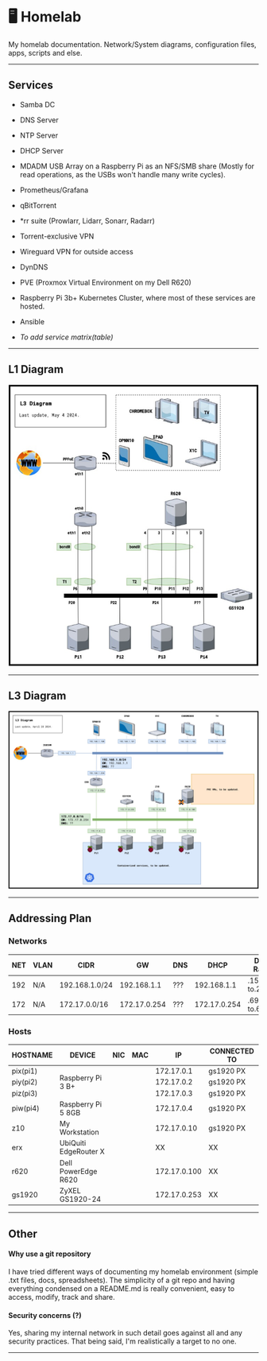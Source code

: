 # 🖥 Homelab 
My homelab documentation. Network/System diagrams, configuration files, apps, scripts and else.

--------------------

## Services

- Samba DC
- DNS Server
- NTP Server
- DHCP Server
- MDADM USB Array on a Raspberry Pi as an NFS/SMB share (Mostly for read operations, as the USBs won't handle many write cycles).
- Prometheus/Grafana
- qBitTorrent
- *rr suite (Prowlarr, Lidarr, Sonarr, Radarr)
- Torrent-exclusive VPN
- Wireguard VPN for outside access
- DynDNS
- PVE (Proxmox Virtual Environment on my Dell R620)
- Raspberry Pi 3b+ Kubernetes Cluster, where most of these services are hosted.
- Ansible

- *To add service matrix(table)*

-------------------

## L1 Diagram

![L1Diagram](diagrams/L1Diagram.jpg)

--------------------

## L3 Diagram

![L3Diagram](diagrams/L3Diagram.jpg)

--------------------

## Addressing Plan

### Networks

<table>
  <thead>
    <tr>
      <th>NET</th>
      <th>VLAN</th>
      <th>CIDR</th>
      <th>GW</th>
      <th>DNS</th>
      <th>DHCP</th>
      <th>DHCP Range</th>
      <th>Static IPs Range</th>
    </tr>
  </thead>
  <tbody>
    <tr>
      <td>192</td>
      <td>N/A</td>
      <td>192.168.1.0/24</td>
      <td>192.168.1.1</td>
      <td>???</td>
      <td>192.168.1.1</td>
      <td>.151 to.200</td>
      <td>.1 to.150</td>
    </tr>
    <tr>
      <td>172</td>
      <td>N/A</td>
      <td>172.17.0.0/16</td>
      <td>172.17.0.254</td>
      <td>???</td>
      <td>172.17.0.254</td>
      <td>.69.0 to.69.255</td>
      <td>.0.1 to.10.255</td>
    </tr>
  </tbody>
</table>


### Hosts

<table>
  <thead>
    <tr>
      <th>HOSTNAME</th>
      <th>DEVICE</th>
      <th>NIC</th>
      <th>MAC</th>
      <th>IP</th>
      <th>CONNECTED TO</th>
    </tr>
  </thead>
  <tbody>
    <tr>
      <td>pix(pi1)</td>
      <td rowspan="3">Raspberry Pi 3 B+</td>
      <td></td>
      <td></td>
      <td>172.17.0.1</td>
      <td>gs1920 PX</td>
    </tr>
    <tr>
      <td>piy(pi2)</td>
      <td></td>
      <td></td>
      <td>172.17.0.2</td>
      <td>gs1920 PX</td>
    </tr>
    <tr>
      <td>piz(pi3)</td>
      <td></td>
      <td></td>
      <td>172.17.0.3</td>
      <td>gs1920 PX</td>
    </tr>
    <tr>
      <td>piw(pi4)</td>
      <td>Raspberry Pi 5 8GB</td>
      <td></td>
      <td></td>
      <td>172.17.0.4</td>
      <td>gs1920 PX</td>
    </tr>
    <tr>
      <td>z10</td>
      <td>My Workstation</td>
      <td></td>
      <td></td>
      <td>172.17.0.10</td>
      <td>gs1920 PX</td>
    </tr>
    <tr>
      <td>erx</td>
      <td>UbiQuiti EdgeRouter X</td>
      <td></td>
      <td></td>
      <td>XX</td>
      <td>XX</td>
    </tr>
    <tr>
      <td>r620</td>
      <td>Dell PowerEdge R620</td>
      <td></td>
      <td></td>
      <td>172.17.0.100</td>
      <td>XX</td>
    </tr>
    <tr>
      <td>gs1920</td>
      <td>ZyXEL GS1920-24</td>
      <td></td>
      <td></td>
      <td>172.17.0.253</td>
      <td>XX</td>
    </tr>
  </tbody>
</table>

--------------------

## Other

#### Why use a git repository

I have tried different ways of documenting my homelab environment (simple .txt files, docs, spreadsheets). The simplicity of a git repo and having everything condensed on a README.md is really convenient, easy to access, modify, track and share.

#### Security concerns (?)

Yes, sharing my internal network in such detail goes against all and any security practices. That being said, I'm realistically a target to no one.

--------------------
